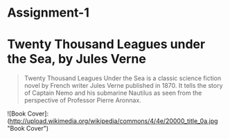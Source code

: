 # Assignment-1

# Twenty Thousand Leagues under the Sea, by Jules Verne

>Twenty Thousand Leagues Under the Sea is a classic science fiction novel by French writer Jules Verne published in 1870. It tells the story of Captain Nemo and his submarine Nautilus as seen from the perspective of Professor Pierre Aronnax.

![Book Cover]:(http://upload.wikimedia.org/wikipedia/commons/4/4e/20000_title_0a.jpg "Book Cover")